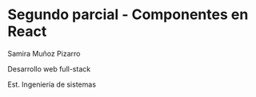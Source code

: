 # Segundo parcial - Componentes en React

Samira Muñoz Pizarro

Desarrollo web full-stack

Est. Ingeniería de sistemas
